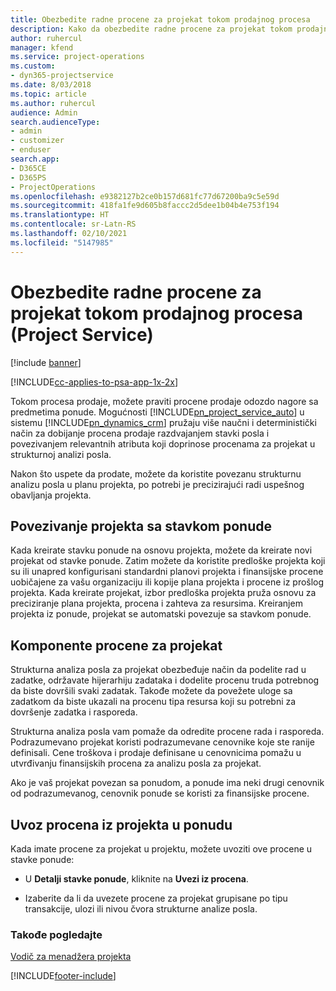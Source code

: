 ```yaml
---
title: Obezbedite radne procene za projekat tokom prodajnog procesa
description: Kako da obezbedite radne procene za projekat tokom prodajnog procesa u aplikaciji Project Service
author: ruhercul
manager: kfend
ms.service: project-operations
ms.custom:
- dyn365-projectservice
ms.date: 8/03/2018
ms.topic: article
ms.author: ruhercul
audience: Admin
search.audienceType:
- admin
- customizer
- enduser
search.app:
- D365CE
- D365PS
- ProjectOperations
ms.openlocfilehash: e9382127b2ce0b157d681fc77d67200ba9c5e59d
ms.sourcegitcommit: 418fa1fe9d605b8faccc2d5dee1b04b4e753f194
ms.translationtype: HT
ms.contentlocale: sr-Latn-RS
ms.lasthandoff: 02/10/2021
ms.locfileid: "5147985"
---
```

# <a name="provide-work-estimates-for-a-project-during-the-sales-process-project-service"></a>Obezbedite radne procene za projekat tokom prodajnog procesa (Project Service)

[!include [banner](../includes/psa-now-project-operations.md)]

[!INCLUDE[cc-applies-to-psa-app-1x-2x](../includes/cc-applies-to-psa-app-1x-2x.md)]

Tokom procesa prodaje, možete praviti procene prodaje odozdo nagore sa predmetima ponude. Mogućnosti [!INCLUDE[pn_project_service_auto](../includes/pn-project-service-auto.md)] u sistemu [!INCLUDE[pn_dynamics_crm](../includes/pn-dynamics-crm.md)] pružaju više naučni i deterministički način za dobijanje procena prodaje razdvajanjem stavki posla i povezivanjem relevantnih atributa koji doprinose procenama za projekat u strukturnoj analizi posla.  
  
 Nakon što uspete da prodate, možete da koristite povezanu strukturnu analizu posla u planu projekta, po potrebi je precizirajući radi uspešnog obavljanja projekta.  
  
## <a name="link-a-project-to-a-quote-line"></a>Povezivanje projekta sa stavkom ponude  
 Kada kreirate stavku ponude na osnovu projekta, možete da kreirate novi projekat od stavke ponude. Zatim možete da koristite predloške projekta koji su ili unapred konfigurisani standardni planovi projekta i finansijske procene uobičajene za vašu organizaciju ili kopije plana projekta i procene iz prošlog projekta. Kada kreirate projekat, izbor predloška projekta pruža osnovu za preciziranje plana projekta, procena i zahteva za resursima. Kreiranjem projekta iz ponude, projekat se automatski povezuje sa stavkom ponude.  
  
## <a name="project-estimate-components"></a>Komponente procene za projekat  
 Strukturna analiza posla za projekat obezbeđuje način da podelite rad u zadatke, održavate hijerarhiju zadataka i dodelite procenu truda potrebnog da biste dovršili svaki zadatak. Takođe možete da povežete uloge sa zadatkom da biste ukazali na procenu tipa resursa koji su potrebni za dovršenje zadatka i rasporeda.  
  
 Strukturna analiza posla vam pomaže da odredite procene rada i rasporeda. Podrazumevano projekat koristi podrazumevane cenovnike koje ste ranije definisali. Cene troškova i prodaje definisane u cenovnicima pomažu u utvrđivanju finansijskih procena za analizu posla za projekat.  
  
 Ako je vaš projekat povezan sa ponudom, a ponude ima neki drugi cenovnik od podrazumevanog, cenovnik ponude se koristi za finansijske procene.  
  
## <a name="import-estimates-from-a-project-into-a-quote"></a>Uvoz procena iz projekta u ponudu  
 Kada imate procene za projekat u projektu, možete uvoziti ove procene u stavke ponude:  
  
-   U **Detalji stavke ponude**, kliknite na **Uvezi iz procena**. 

-   Izaberite da li da uvezete procene za projekat grupisane po tipu transakcije, ulozi ili nivou čvora strukturne analize posla.  
  
### <a name="see-also"></a>Takođe pogledajte  
 [Vodič za menadžera projekta](../psa/project-manager-guide.md)


[!INCLUDE[footer-include](../includes/footer-banner.md)]